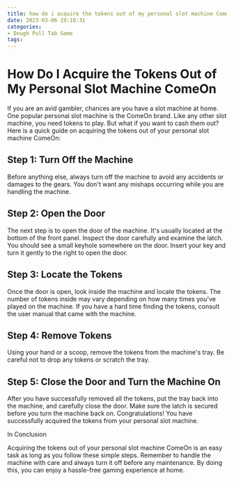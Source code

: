 ```yaml
---
title: how do i acquire the tokens out of my personal slot machine ComeOn
date: 2023-03-06 19:10:31
categories:
- Dough Pull Tab Game
tags:
---
```



# How Do I Acquire the Tokens Out of My Personal Slot Machine ComeOn

If you are an avid gambler, chances are you have a slot machine at home. One popular personal slot machine is the ComeOn brand. Like any other slot machine, you need tokens to play. But what if you want to cash them out? Here is a quick guide on acquiring the tokens out of your personal slot machine ComeOn:

## Step 1: Turn Off the Machine

Before anything else, always turn off the machine to avoid any accidents or damages to the gears. You don't want any mishaps occurring while you are handling the machine.

## Step 2: Open the Door

The next step is to open the door of the machine. It's usually located at the bottom of the front panel. Inspect the door carefully and examine the latch. You should see a small keyhole somewhere on the door. Insert your key and turn it gently to the right to open the door.

## Step 3: Locate the Tokens

Once the door is open, look inside the machine and locate the tokens. The number of tokens inside may vary depending on how many times you've played on the machine. If you have a hard time finding the tokens, consult the user manual that came with the machine.

## Step 4: Remove Tokens

Using your hand or a scoop, remove the tokens from the machine's tray. Be careful not to drop any tokens or scratch the tray.

## Step 5: Close the Door and Turn the Machine On

After you have successfully removed all the tokens, put the tray back into the machine, and carefully close the door. Make sure the latch is secured before you turn the machine back on. Congratulations! You have successfully acquired the tokens from your personal slot machine.

In Conclusion

Acquiring the tokens out of your personal slot machine ComeOn is an easy task as long as you follow these simple steps. Remember to handle the machine with care and always turn it off before any maintenance. By doing this, you can enjoy a hassle-free gaming experience at home.